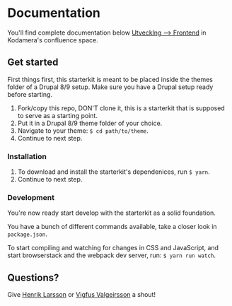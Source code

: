 # Documentation
You'll find complete documentation below [Utvecklng --> Frontend](https://kodamera.atlassian.net/wiki/spaces/KOD/pages/702087177/Frontend) in Kodamera's confluence space.

## Get started
First things first, this starterkit is meant to be placed inside the themes folder of a Drupal 8/9 setup. Make sure you have a Drupal setup ready before starting.

1. Fork/copy this repo, DON'T clone it, this is a starterkit that is supposed to serve as a starting point.
2. Put it in a Drupal 8/9 theme folder of your choice.
3. Navigate to your theme: `$ cd path/to/theme`.
4. Continue to next step.

### Installation
1. To download and install the starterkit's dependenices, run `$ yarn`.
2. Continue to next step.

### Development
You're now ready start develop with the starterkit as a solid foundation.

You have a bunch of different commands available, take a closer look in `package.json`.

To start compiling and watching for changes in CSS and JavaScript, and start browserstack and the webpack dev server, run:
`$ yarn run watch`.

## Questions?
Give [Henrik Larsson](mailto:henrik@kodamera.se) or [Vigfus Valgeirsson](vigfus@kodamera.se) a shout!
